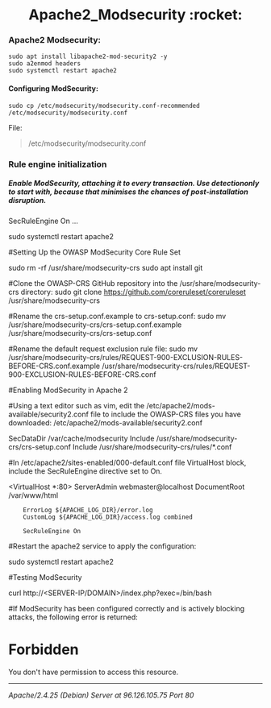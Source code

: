 <h1 align="center">Apache2_Modsecurity :rocket:</h1>

### Apache2 Modsecurity:

```
sudo apt install libapache2-mod-security2 -y
sudo a2enmod headers
sudo systemctl restart apache2
```

#### Configuring ModSecurity:
```
sudo cp /etc/modsecurity/modsecurity.conf-recommended /etc/modsecurity/modsecurity.conf
```

File: 
> /etc/modsecurity/modsecurity.conf


###  Rule engine initialization 

##### Enable ModSecurity, attaching it to every transaction. Use detectiononly to start with, because that minimises the chances of post-installation disruption.


SecRuleEngine On
...

sudo systemctl restart apache2


#Setting Up the OWASP ModSecurity Core Rule Set


sudo rm -rf /usr/share/modsecurity-crs
sudo apt install git

#Clone the OWASP-CRS GitHub repository into the /usr/share/modsecurity-crs directory:
sudo git clone https://github.com/coreruleset/coreruleset /usr/share/modsecurity-crs

#Rename the crs-setup.conf.example to crs-setup.conf:
sudo mv /usr/share/modsecurity-crs/crs-setup.conf.example /usr/share/modsecurity-crs/crs-setup.conf

#Rename the default request exclusion rule file:
sudo mv /usr/share/modsecurity-crs/rules/REQUEST-900-EXCLUSION-RULES-BEFORE-CRS.conf.example /usr/share/modsecurity-crs/rules/REQUEST-900-EXCLUSION-RULES-BEFORE-CRS.conf




#Enabling ModSecurity in Apache 2

#Using a text editor such as vim, edit the /etc/apache2/mods-available/security2.conf file to include the OWASP-CRS files you have downloaded:
/etc/apache2/mods-available/security2.conf

<IfModule security2_module>
        SecDataDir /var/cache/modsecurity
        Include /usr/share/modsecurity-crs/crs-setup.conf
        Include /usr/share/modsecurity-crs/rules/*.conf
</IfModule>



#In /etc/apache2/sites-enabled/000-default.conf file VirtualHost block, include the SecRuleEngine directive set to On.

<VirtualHost *:80>
        ServerAdmin webmaster@localhost
        DocumentRoot /var/www/html

        ErrorLog ${APACHE_LOG_DIR}/error.log
        CustomLog ${APACHE_LOG_DIR}/access.log combined

        SecRuleEngine On
</VirtualHost>



#Restart the apache2 service to apply the configuration:

sudo systemctl restart apache2


#Testing ModSecurity

curl http://<SERVER-IP/DOMAIN>/index.php?exec=/bin/bash

#If ModSecurity has been configured correctly and is actively blocking attacks, the following error is returned:

<!DOCTYPE HTML PUBLIC "-//IETF//DTD HTML 2.0//EN">
<html><head>
<title>403 Forbidden</title>
</head><body>
<h1>Forbidden</h1>
<p>You don't have permission to access this resource.</p>
<hr>
<address>Apache/2.4.25 (Debian) Server at 96.126.105.75 Port 80</address>
</body></html>

